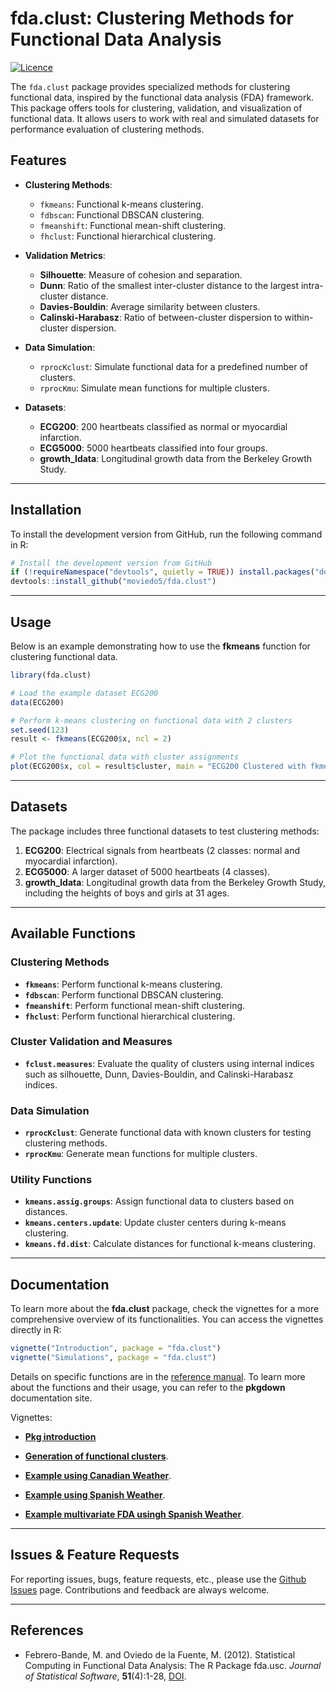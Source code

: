 # fda.clust: Clustering Methods for Functional Data Analysis

[![Licence](https://img.shields.io/badge/licence-GPL--2-blue.svg)](https://www.gnu.org/licenses/gpl-2.0.en.html)

The `fda.clust` package provides specialized methods for clustering functional data, inspired by the functional data analysis (FDA) framework. This package offers tools for clustering, validation, and visualization of functional data. It allows users to work with real and simulated datasets for performance evaluation of clustering methods.

## **Features**

- **Clustering Methods**:
  - `fkmeans`: Functional k-means clustering.
  - `fdbscan`: Functional DBSCAN clustering.
  - `fmeanshift`: Functional mean-shift clustering.
  - `fhclust`: Functional hierarchical clustering.

- **Validation Metrics**:
  - **Silhouette**: Measure of cohesion and separation.
  - **Dunn**: Ratio of the smallest inter-cluster distance to the largest intra-cluster distance.
  - **Davies-Bouldin**: Average similarity between clusters.
  - **Calinski-Harabasz**: Ratio of between-cluster dispersion to within-cluster dispersion.

- **Data Simulation**:
  - `rprocKclust`: Simulate functional data for a predefined number of clusters.
  - `rprocKmu`: Simulate mean functions for multiple clusters.

- **Datasets**:
  - **ECG200**: 200 heartbeats classified as normal or myocardial infarction.
  - **ECG5000**: 5000 heartbeats classified into four groups.
  - **growth_ldata**: Longitudinal growth data from the Berkeley Growth Study.

---

## **Installation**

To install the development version from GitHub, run the following command in R:

```r
# Install the development version from GitHub
if (!requireNamespace("devtools", quietly = TRUE)) install.packages("devtools")
devtools::install_github("moviedo5/fda.clust")
```

---

## **Usage**

Below is an example demonstrating how to use the **fkmeans** function for clustering functional data.

```r
library(fda.clust)

# Load the example dataset ECG200
data(ECG200)

# Perform k-means clustering on functional data with 2 clusters
set.seed(123)
result <- fkmeans(ECG200$x, ncl = 2)

# Plot the functional data with cluster assignments
plot(ECG200$x, col = result$cluster, main = "ECG200 Clustered with fkmeans")
```

---

## **Datasets**

The package includes three functional datasets to test clustering methods:

1. **ECG200**: Electrical signals from heartbeats (2 classes: normal and myocardial infarction).
2. **ECG5000**: A larger dataset of 5000 heartbeats (4 classes).
3. **growth_ldata**: Longitudinal growth data from the Berkeley Growth Study, including the heights of boys and girls at 31 ages.

---

## **Available Functions**

### **Clustering Methods**
- **`fkmeans`**: Perform functional k-means clustering.
- **`fdbscan`**: Perform functional DBSCAN clustering.
- **`fmeanshift`**: Perform functional mean-shift clustering.
- **`fhclust`**: Perform functional hierarchical clustering.

### **Cluster Validation and Measures**
- **`fclust.measures`**: Evaluate the quality of clusters using internal indices such as silhouette, Dunn, Davies-Bouldin, and Calinski-Harabasz indices.

### **Data Simulation**
- **`rprocKclust`**: Generate functional data with known clusters for testing clustering methods.
- **`rprocKmu`**: Generate mean functions for multiple clusters.

### **Utility Functions**
- **`kmeans.assig.groups`**: Assign functional data to clusters based on distances.
- **`kmeans.centers.update`**: Update cluster centers during k-means clustering.
- **`kmeans.fd.dist`**: Calculate distances for functional k-means clustering.

---

## **Documentation**

To learn more about the **fda.clust** package, check the vignettes for a more comprehensive overview of its functionalities. You can access the vignettes directly in R:

```r
vignette("Introduction", package = "fda.clust")
vignette("Simulations", package = "fda.clust")
```


Details on specific functions are in the [reference
manual](https://moviedo5.github.io/fda.clust/index.html).
To learn more about the functions and their usage, you can refer to the
**pkgdown** documentation site. 

Vignettes:

- [**Pkg introduction**](https://moviedo5.github.io/fda.clust/articles/Introduction.html)

- [**Generation of functional clusters**](https://moviedo5.github.io/fda.clust/articles/Simulations.html).

- [**Example using Canadian Weather**](https://moviedo5.github.io/fda.clust/articles/ExampleCanadianWeather.html).

- [**Example using Spanish Weather**](https://moviedo5.github.io/fda.clust/articles/ExampleSpanishWeather.html).

- [**Example multivariate FDA usingh Spanish Weather**](https://moviedo5.gmithub.io/fda.clust/articles/MultivariateSpanishWeather.html).


---

## **Issues & Feature Requests**

For reporting issues, bugs, feature requests, etc., please use the [Github Issues](https://github.com/moviedo5/fda.clust/issues) page. Contributions and feedback are always welcome.

---

## **References**

- Febrero-Bande, M. and Oviedo de la Fuente, M. (2012). Statistical Computing in Functional Data Analysis: The R Package fda.usc. *Journal of Statistical Software*, **51**(4):1-28, [DOI](http://www.jstatsoft.org/v51/i04/).


<!-- 
# data
# generador de datos usados en classif.DD/TFM
fnt.sim() parabola ojo
Simulacion DF.R estan los tres modelos,
# growth
# 
Medidas de bondad del ajuste
FV2006
fpc:::cluster.stats()$dunn
fpc:::dbscan vs dbscan
som kohonen
cluster:::silhouette
Abre el archivo DESCRIPTION con un editor de texto sin formato (como VS Code, Notepad++ o RStudio).
Revisa cada linea y asegurate de que todas las lineas tengan el formato correcto, especialmente las que contienen texto multilinea.
Verifica errores comunes:
Asegurate de que cada linea este separada por una nueva linea (\n).
Revisa los campos multilinea. Por ejemplo, la Description debe estar sangrada si ocupa varias lineas, por ejemplo:
dcf
Copiar codigo
Description: This package provides tools for clustering functional data. 
  The clustering methods are based on the use of distances 
  between curves.
# Regenerar un archivo DESCRIPTIO usethis::use_description()
Detectar caracteres no visibles:
lines <- readLines("DESCRIPTION")
print(lines)
# codificado en UTF-8.
tools::showNonASCIIfile("DESCRIPTION")
rm(list = c("rproc2mu"))
rm(list = c("rproc2clust"))

# Limpia los archivos previos
unlink("NAMESPACE")
unlink("man", recursive = TRUE)


library(roxygen2)
# setwd("C:/Users/Manuel Oviedo/github/fda.clust")
getwd()
#pkgbuild::compile_dll()
roxygenize()
devtools::document() 
library(tools)
tools::checkRd("man/fdbscan.Rd")
tools::checkRd("man/fmeanshift.Rd")
tools::checkRd("man/mfkmeans.Rd")

tools::checkRd("man/fhclust.Rd")
tools::checkRd("man/fkmeans.Rd")
#tools::checkRd("man/rproc2mu.Rd")
#tools::checkRd("man/rproc2clust.Rd")
tools::checkRd("man/fclust.measures.Rd")
tools::checkRd("man/ECG5000.Rd")
tools::checkRd("man/ECG200.Rd")
tools::checkRd("man/growth_ldata.Rd")


remove.packages("fda.clust") 
devtools::install()
# library(fda.clust)
# exists("mfkmeans", where = asNamespace("fda.clust"))
#system.file(package = "fda.clust")

# 1. Inicializar la web del paquete
library(pkgdown)
#pkgdown::init_site()

# 2. Construir la web
pkgdown::build_site()

# Step 1: Update documentation and vignettes
devtools::document()
devtools::build_vignettes()

# Step 2: Build pkgdown site
pkgdown::build_site()

# Step 3: Rebuild package
devtools::build()

# Step 4: Check package
devtools::check()
# devtools::check(manual = TRUE) 

devtools::install()


#  setwd("C:/Users/Manuel Oviedo/github")
build_manual(pkg = "fda.clust", path = NULL)

unlink(file.path(tempdir(), "lastMiKTeXException"))
unlink(tempdir(), recursive = TRUE)

devtools::install_github("moviedo5/fda.usc",auth_user="moviedo5")
# devtools::install_github("moviedo5/fda.usc",auth_user="moviedo5")
R CMD build fda.clust
R CMD check fda.clust_0.1.1.tar.gz --as-cran
R CMD INSTALL fda.clust_0.1.1.tar.gz --build
R-wind-builder fda.clust_0.1.1.tar.gz --as-cran
R CMD build --resave-data fda.clust
     
R CMD Rd2pdf fda.clust

library(pkgdown)
# usethis::use_pkgdown()
# Build website:
#pkgdown::build_site()
build_site(new_process = TRUE)

devtools::build_vignettes()
#unlink("inst/doc", recursive = TRUE)
#devtools::build_vignettes()

-->

